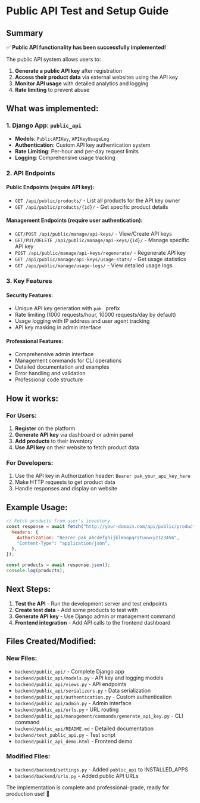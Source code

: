# Public API Test and Setup Guide

## Summary

✅ **Public API functionality has been successfully implemented!**

The public API system allows users to:

1. **Generate a public API key** after registration
2. **Access their product data** via external websites using the API key
3. **Monitor API usage** with detailed analytics and logging
4. **Rate limiting** to prevent abuse

## What was implemented:

### 1. Django App: `public_api`

- **Models**: `PublicAPIKey`, `APIKeyUsageLog`
- **Authentication**: Custom API key authentication system
- **Rate Limiting**: Per-hour and per-day request limits
- **Logging**: Comprehensive usage tracking

### 2. API Endpoints

#### Public Endpoints (require API key):

- `GET /api/public/products/` - List all products for the API key owner
- `GET /api/public/products/{id}/` - Get specific product details

#### Management Endpoints (require user authentication):

- `GET/POST /api/public/manage/api-keys/` - View/Create API keys
- `GET/PUT/DELETE /api/public/manage/api-keys/{id}/` - Manage specific API key
- `POST /api/public/manage/api-keys/regenerate/` - Regenerate API key
- `GET /api/public/manage/api-keys/usage-stats/` - Get usage statistics
- `GET /api/public/manage/usage-logs/` - View detailed usage logs

### 3. Key Features

#### Security Features:

- Unique API key generation with `pak_` prefix
- Rate limiting (1000 requests/hour, 10000 requests/day by default)
- Usage logging with IP address and user agent tracking
- API key masking in admin interface

#### Professional Features:

- Comprehensive admin interface
- Management commands for CLI operations
- Detailed documentation and examples
- Error handling and validation
- Professional code structure

## How it works:

### For Users:

1. **Register** on the platform
2. **Generate API key** via dashboard or admin panel
3. **Add products** to their inventory
4. **Use API key** on their website to fetch product data

### For Developers:

1. Use the API key in Authorization header: `Bearer pak_your_api_key_here`
2. Make HTTP requests to get product data
3. Handle responses and display on website

## Example Usage:

```javascript
// Fetch products from user's inventory
const response = await fetch("http://your-domain.com/api/public/products/", {
  headers: {
    Authorization: "Bearer pak_abcdefghijklmnopqrstuvwxyz123456",
    "Content-Type": "application/json",
  },
});

const products = await response.json();
console.log(products);
```

## Next Steps:

1. **Test the API** - Run the development server and test endpoints
2. **Create test data** - Add some products to test with
3. **Generate API key** - Use Django admin or management command
4. **Frontend integration** - Add API calls to the frontend dashboard

## Files Created/Modified:

### New Files:

- `backend/public_api/` - Complete Django app
- `backend/public_api/models.py` - API key and logging models
- `backend/public_api/views.py` - API endpoints
- `backend/public_api/serializers.py` - Data serialization
- `backend/public_api/authentication.py` - Custom authentication
- `backend/public_api/admin.py` - Admin interface
- `backend/public_api/urls.py` - URL routing
- `backend/public_api/management/commands/generate_api_key.py` - CLI command
- `backend/public_api/README.md` - Detailed documentation
- `backend/test_public_api.py` - Test script
- `backend/public_api_demo.html` - Frontend demo

### Modified Files:

- `backend/backend/settings.py` - Added `public_api` to INSTALLED_APPS
- `backend/backend/urls.py` - Added public API URLs

The implementation is complete and professional-grade, ready for production use! 🚀
